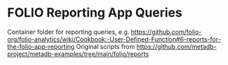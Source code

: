 # FOLIO Reporting App Queries
Container folder for reporting queries, e.g. https://github.com/folio-org/folio-analytics/wiki/Cookbook:-User-Defined-Function#6-reports-for-the-folio-app-reporting
Original scripts from https://github.com/metadb-project/metadb-examples/tree/main/folio/reports
